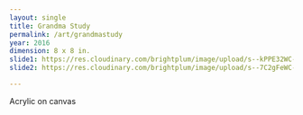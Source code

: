 ```yaml
---
layout: single
title: Grandma Study
permalink: /art/grandmastudy
year: 2016
dimension: 8 x 8 in.
slide1: https://res.cloudinary.com/brightplum/image/upload/s--kPPE32WC--/c_scale,q_jpegmini,w_800/v1567967300/ashleyjan/2019/GrandmaStudy.jpg
slide2: https://res.cloudinary.com/brightplum/image/upload/s--7C2gFeWC--/c_scale,q_jpegmini,w_800/v1567967296/ashleyjan/2019/GrandmaStudyDETAIL.jpg

---
```


Acrylic on canvas
